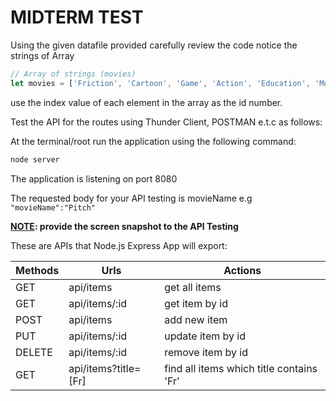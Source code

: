 # MIDTERM TEST

Using the given datafile provided carefully review the code notice the
strings of Array

```js
// Array of strings (movies)
let movies = ['Friction', 'Cartoon', 'Game', 'Action', 'Education', 'Moral'];
```

use the index value of each element in the array as the id number.

Test the API for the routes using Thunder Client, POSTMAN e.t.c as
follows:

At the terminal/root run the application using the following command:

```sh
node server
```

The application is listening on port 8080

The requested body for your API testing is movieName e.g `"movieName":"Pitch"`

**<u>NOTE</u>: provide the screen snapshot to the API Testing**

These are APIs that Node.js Express App will export:

| **Methods** | **Urls** | **Actions** |
|------------|---------------------|---------------------------------------|
| GET | api/items | get all items |
| GET | api/items/:id | get item by id |
| POST | api/items | add new item |
| PUT | api/items/:id | update item by id |
| DELETE | api/items/:id | remove item by id |
| GET | api/items?title=\[Fr\] | find all items which title contains 'Fr' |
